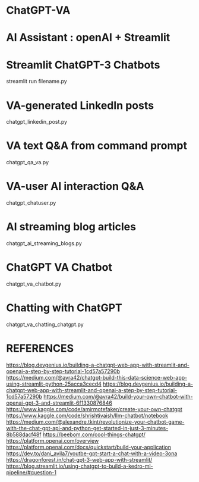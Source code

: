 # ChatGPT-VA
# AI Assistant : openAI + Streamlit
# Streamlit ChatGPT-3 Chatbots
streamlit run filename.py
# VA-generated LinkedIn posts 
chatgpt_linkedin_post.py  
# VA text Q&A from command prompt 
chatgpt_qa_va.py 
# VA-user AI interaction Q&A 
chatgpt_chatuser.py 
# AI streaming blog articles
chatgpt_ai_streaming_blogs.py 
# ChatGPT VA Chatbot
chatgpt_va_chatbot.py 
# Chatting with ChatGPT
chatgpt_va_chatting_chatgpt.py 

# REFERENCES
https://blog.devgenius.io/building-a-chatgpt-web-app-with-streamlit-and-openai-a-step-by-step-tutorial-1cd57a57290b
https://medium.com/@avra42/chatgpt-build-this-data-science-web-app-using-streamlit-python-25acca3cecd4
https://blog.devgenius.io/building-a-chatgpt-web-app-with-streamlit-and-openai-a-step-by-step-tutorial-1cd57a57290b
https://medium.com/@avra42/build-your-own-chatbot-with-openai-gpt-3-and-streamlit-6f1330876846
https://www.kaggle.com/code/amirmotefaker/create-your-own-chatgpt
https://www.kaggle.com/code/shrishtivaish/llm-chatbot/notebook
https://medium.com/@alexandre.tkint/revolutionize-your-chatbot-game-with-the-chat-gpt-api-and-python-get-started-in-just-3-minutes-8b588dacf48f
https://beebom.com/cool-things-chatgpt/
https://platform.openai.com/overview
https://platform.openai.com/docs/quickstart/build-your-application
https://dev.to/dani_avila7/youtbe-gpt-start-a-chat-with-a-video-3ona
https://dragonforest.in/chat-gpt-3-web-app-with-streamlit/
https://blog.streamlit.io/using-chatgpt-to-build-a-kedro-ml-pipeline/#question-1




